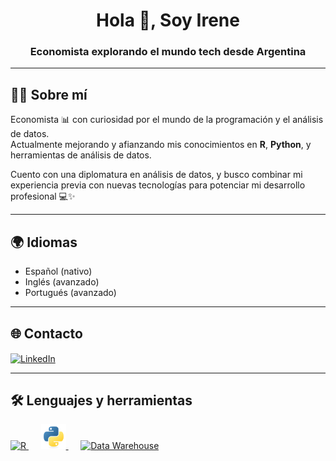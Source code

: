 <h1 align="center">Hola 👋, Soy Irene</h1>
<h3 align="center">Economista explorando el mundo tech desde Argentina</h3>

---

## 👩‍💻 Sobre mí

Economista 📊 con curiosidad por el mundo de la programación y el análisis de datos.  
Actualmente mejorando y afianzando mis conocimientos en **R**, **Python**, y herramientas de análisis de datos.

Cuento con una diplomatura en análisis de datos, y busco combinar mi experiencia previa con nuevas tecnologías para potenciar mi desarrollo profesional 💻✨

---

## 🌍 Idiomas

- Español (nativo)  
- Inglés (avanzado)  
- Portugués (avanzado)
---



## 🌐 Contacto

<p align="left">
  <a href="https://www.linkedin.com/in/irene-laura-lindenboim-83086614" target="blank">
    <img align="center" src="https://raw.githubusercontent.com/rahuldkjain/github-profile-readme-generator/master/src/images/icons/Social/linked-in-alt.svg" alt="LinkedIn" height="30" width="40" />
  </a>
</p>

---

## 🛠 Lenguajes y herramientas

<p align="left">
  <a href="https://www.r-project.org/" target="_blank" rel="noreferrer">
    <img src="https://www.vectorlogo.zone/logos/r-project/r-project-icon.svg" alt="R" width="40" height="40"/>
  </a>&nbsp;&nbsp;&nbsp;&nbsp;
  <a href="https://www.python.org" target="_blank" rel="noreferrer">
    <img src="https://raw.githubusercontent.com/devicons/devicon/master/icons/python/python-original.svg" alt="Python" width="40" height="40"/>
  </a>&nbsp;&nbsp;&nbsp;&nbsp;
  <a href="https://en.wikipedia.org/wiki/Data_warehouse" target="_blank" rel="noreferrer">
    <img src="https://img.icons8.com/ios-filled/50/000000/database.png" alt="Data Warehouse" width="40" height="40"/>
  </a>
</p>




